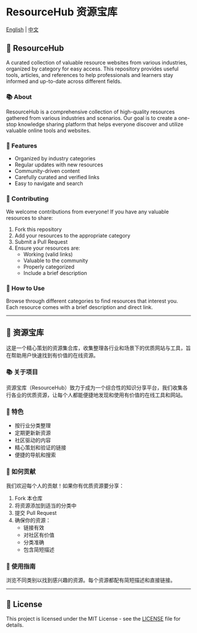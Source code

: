 # ResourceHub 资源宝库

[English](#english) | [中文](#中文)

<a name="english"></a>
## 🌟 ResourceHub

A curated collection of valuable resource websites from various industries, organized by category for easy access. This repository provides useful tools, articles, and references to help professionals and learners stay informed and up-to-date across different fields.

### 📚 About

ResourceHub is a comprehensive collection of high-quality resources gathered from various industries and scenarios. Our goal is to create a one-stop knowledge sharing platform that helps everyone discover and utilize valuable online tools and websites.

### 🎯 Features

- Organized by industry categories
- Regular updates with new resources
- Community-driven content
- Carefully curated and verified links
- Easy to navigate and search

### 🤝 Contributing

We welcome contributions from everyone! If you have any valuable resources to share:

1. Fork this repository
2. Add your resources to the appropriate category
3. Submit a Pull Request
4. Ensure your resources are:
   - Working (valid links)
   - Valuable to the community
   - Properly categorized
   - Include a brief description

### 📖 How to Use

Browse through different categories to find resources that interest you. Each resource comes with a brief description and direct link.

---

<a name="中文"></a>
## 🌟 资源宝库

这是一个精心策划的资源集合库，收集整理各行业和场景下的优质网站与工具，旨在帮助用户快速找到有价值的在线资源。

### 📚 关于项目

资源宝库（ResourceHub）致力于成为一个综合性的知识分享平台，我们收集各行各业的优质资源，让每个人都能便捷地发现和使用有价值的在线工具和网站。

### 🎯 特色

- 按行业分类整理
- 定期更新新资源
- 社区驱动的内容
- 精心策划和验证的链接
- 便捷的导航和搜索

### 🤝 如何贡献

我们欢迎每个人的贡献！如果你有优质资源要分享：

1. Fork 本仓库
2. 将资源添加到适当的分类中
3. 提交 Pull Request
4. 确保你的资源：
   - 链接有效
   - 对社区有价值
   - 分类准确
   - 包含简短描述

### 📖 使用指南

浏览不同类别以找到感兴趣的资源。每个资源都配有简短描述和直接链接。

---

## 📝 License

This project is licensed under the MIT License - see the [LICENSE](LICENSE) file for details.
